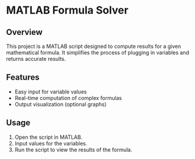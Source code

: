 # MATLAB Formula Solver

## Overview
This project is a MATLAB script designed to compute results for a given mathematical formula. It simplifies the process of plugging in variables and returns accurate results.

## Features
- Easy input for variable values
- Real-time computation of complex formulas
- Output visualization (optional graphs)

## Usage
1. Open the script in MATLAB.
2. Input values for the variables.
3. Run the script to view the results of the formula.
